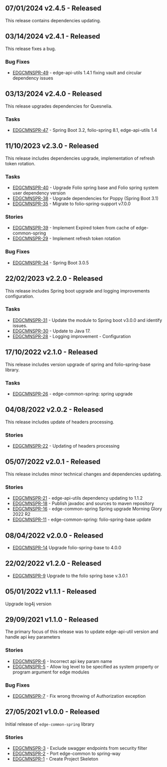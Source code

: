 ## 07/01/2024 v2.4.5 - Released
This release contains dependencies updating.

## 03/14/2024 v2.4.1 - Released
This release fixes a bug.

### Bug Fixes
* [EDGCMNSPR-49](https://folio-org.atlassian.net/browse/EDGCMNSPR-49) - edge-api-utils 1.4.1 fixing vault and circular dependency issues

## 03/13/2024 v2.4.0 - Released
This release upgrades dependencies for Quesnelia.

### Tasks
* [EDGCMNSPR-47](https://folio-org.atlassian.net/browse/EDGCMNSPR-47) - Spring Boot 3.2, folio-spring 8.1, edge-api-utils 1.4

## 11/10/2023 v2.3.0 - Released
This release includes dependencies upgrade, implementation of refresh token rotation.

### Tasks
* [EDGCMNSPR-40](https://issues.folio.org/browse/EDGCMNSPR-40) - Upgrade Folio spring base and Folio spring system user dependency version
* [EDGCMNSPR-38](https://issues.folio.org/browse/EDGCMNSPR-38) - Upgrade dependencies for Poppy (Spring Boot 3.1)
* [EDGCMNSPR-35](https://issues.folio.org/browse/EDGCMNSPR-35) - Migrate to folio-spring-support v7.0.0

### Stories
* [EDGCMNSPR-39](https://issues.folio.org/browse/EDGCMNSPR-39) - Implement Expired token from cache of edge-common-spring
* [EDGCMNSPR-29](https://issues.folio.org/browse/EDGCMNSPR-29) - Implement refresh token rotation

### Bug Fixes
* [EDGCMNSPR-34](https://issues.folio.org/browse/EDGCMNSPR-34) - Spring Boot 3.0.5

## 22/02/2023 v2.2.0 - Released
This release includes Spring boot upgrade and logging improvements configuration.

### Tasks
* [EDGCMNSPR-31](https://issues.folio.org/browse/EDGCMNSPR-31) - Update the module to Spring boot v3.0.0 and identify issues.
* [EDGCMNSPR-30](https://issues.folio.org/browse/EDGCMNSPR-30) - Update to Java 17.
* [EDGCMNSPR-28](https://issues.folio.org/browse/EDGCMNSPR-28) - Logging improvement - Configuration

## 17/10/2022 v2.1.0 - Released
This release includes version upgrade of spring and folio-spring-base library.

### Tasks
* [EDGCMNSPR-26](https://issues.folio.org/browse/EDGCMNSPR-26) - edge-common-spring: spring upgrade

## 04/08/2022 v2.0.2 - Released
This release includes update of headers processing.

### Stories
* [EDGCMNSPR-22](https://issues.folio.org/browse/EDGCMNSPR-22) - Updating of headers processing

## 05/07/2022 v2.0.1 - Released
This release includes minor technical changes and dependencies updating.

### Stories
* [EDGCMNSPR-21](https://issues.folio.org/browse/EDGCMNSPR-21) - edge-api-utils dependency updating to 1.1.2
* [EDGCMNSPR-18](https://issues.folio.org/browse/EDGCMNSPR-18) - Publish javadoc and sources to maven repository
* [EDGCMNSPR-16](https://issues.folio.org/browse/EDGCMNSPR-16) - edge-common-spring Spring upgrade Morning Glory 2022 R2
* [EDGCMNSPR-11](https://issues.folio.org/browse/EDGCMNSPR-11) - edge-common-spring: folio-spring-base update

## 08/04/2022 v2.0.0 - Released
* [EDGCMNSPR-14](https://issues.folio.org/browse/EDGCMNSPR-14) Upgrade folio-spring-base to 4.0.0

## 22/02/2022 v1.2.0 - Released
* [EDGCMNSPR-9](https://issues.folio.org/browse/EDGCMNSPR-9) Upgrade to the folio spring base v.3.0.1

## 05/01/2022 v1.1.1 - Released
 Upgrade log4j version

## 29/09/2021 v1.1.0 - Released
The primary focus of this release was to update edge-api-util version and handle api key parameters

### Stories
* [EDGCMNSPR-6](https://issues.folio.org/browse/EDGCMNSPR-6) - Incorrect api key param name
* [EDGCMNSPR-5](https://issues.folio.org/browse/EDGCMNSPR-5) - Allow log level to be specified as system property or program argument for edge modules

### Bug Fixes
* [EDGCMNSPR-7](https://issues.folio.org/browse/EDGCMNSPR-7) - Fix wrong throwing of Authorization exception

## 27/05/2021 v1.0.0 - Released
Initial release of `edge-common-spring` library

### Stories
* [EDGCMNSPR-3](https://issues.folio.org/browse/EDGCMNSPR-3) - Exclude swagger endpoints from security filter
* [EDGCMNSPR-2](https://issues.folio.org/browse/EDGCMNSPR-2) - Port edge-common to spring-way
* [EDGCMNSPR-1](https://issues.folio.org/browse/EDGCMNSPR-1) - Create Project Skeleton
